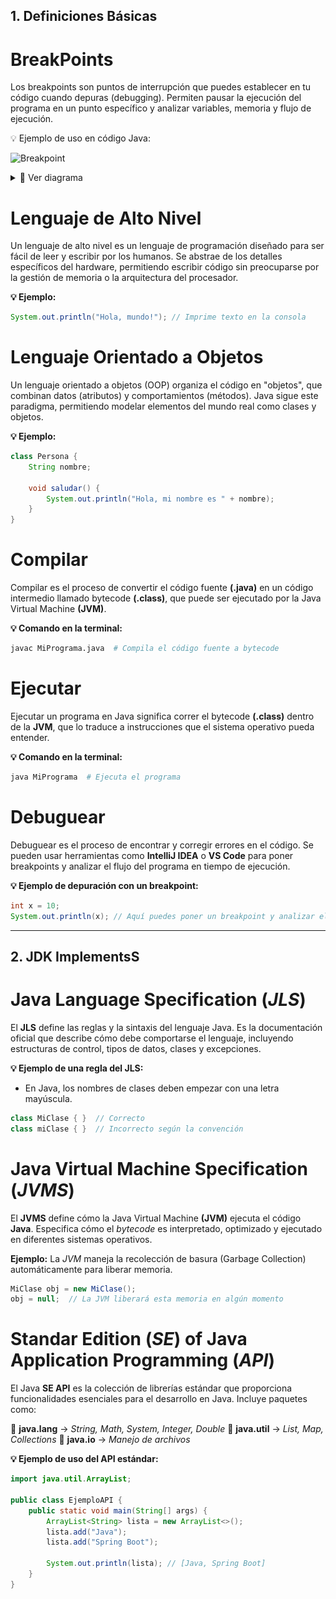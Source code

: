 ## 1. Definiciones Básicas

# BreakPoints
Los breakpoints son puntos de interrupción que puedes establecer en tu código cuando depuras (debugging).
Permiten pausar la ejecución del programa en un punto específico y analizar variables, memoria y flujo de ejecución.

💡 Ejemplo de uso en código Java:

![Breakpoint](..\..\zImages\BreakPoint.png)

<details>
  <summary>📌 Ver diagrama</summary>

  ![Diagrama](../../zImages/BreakPoint.png)

</details>



# Lenguaje de Alto Nivel
Un lenguaje de alto nivel es un lenguaje de programación diseñado para ser fácil de leer y escribir por los humanos. Se abstrae de los detalles específicos del hardware, permitiendo escribir código sin preocuparse por la gestión de memoria o la arquitectura del procesador.

**💡 Ejemplo:**
```java
System.out.println("Hola, mundo!"); // Imprime texto en la consola
```


# Lenguaje Orientado a Objetos
Un lenguaje orientado a objetos (OOP) organiza el código en "objetos", que combinan datos (atributos) y comportamientos (métodos). Java sigue este paradigma, permitiendo modelar elementos del mundo real como clases y objetos.

**💡 Ejemplo:**
```java
class Persona {
    String nombre;
    
    void saludar() {
        System.out.println("Hola, mi nombre es " + nombre);
    }
}
```


# Compilar
Compilar es el proceso de convertir el código fuente **(.java)** en un código intermedio llamado bytecode **(.class)**, que puede ser ejecutado por la Java Virtual Machine **(JVM)**.

**💡 Comando en la terminal:**
```sh
javac MiPrograma.java  # Compila el código fuente a bytecode
```


# Ejecutar
Ejecutar un programa en Java significa correr el bytecode **(.class)** dentro de la **JVM**, que lo traduce a instrucciones que el sistema operativo pueda entender.

**💡 Comando en la terminal:**
```sh
java MiPrograma  # Ejecuta el programa
```


# Debuguear
Debuguear es el proceso de encontrar y corregir errores en el código. Se pueden usar herramientas como **IntelliJ IDEA** o **VS Code** para poner breakpoints y analizar el flujo del programa en tiempo de ejecución.

**💡 Ejemplo de depuración con un breakpoint:**
```java
int x = 10;
System.out.println(x); // Aquí puedes poner un breakpoint y analizar el valor de x
```

---

## 2. JDK ImplementsS


# Java Language Specification (_JLS_)
El **JLS** define las reglas y la sintaxis del lenguaje Java. Es la documentación oficial que describe cómo debe comportarse el lenguaje, incluyendo estructuras de control, tipos de datos, clases y excepciones.

**💡 Ejemplo de una regla del JLS:**
- En Java, los nombres de clases deben empezar con una letra mayúscula.

```java
class MiClase { }  // Correcto  
class miClase { }  // Incorrecto según la convención
```

# Java Virtual Machine Specification (_JVMS_)
El **JVMS** define cómo la Java Virtual Machine **(JVM)** ejecuta el código **Java**. Especifica cómo el _bytecode_ es interpretado, optimizado y ejecutado en diferentes sistemas operativos.

**Ejemplo:**
La _JVM_ maneja la recolección de basura (Garbage Collection) automáticamente para liberar memoria.

```java
MiClase obj = new MiClase();
obj = null;  // La JVM liberará esta memoria en algún momento
```

# Standar Edition (_SE_) of Java Application Programming (_API_)

El Java **SE API** es la colección de librerías estándar que proporciona funcionalidades esenciales para el desarrollo en Java. Incluye paquetes como:

📌 **java.lang** → _String, Math, System, Integer, Double_
📌 **java.util** → _List, Map, Collections_
📌 **java.io** → _Manejo de archivos_

**💡 Ejemplo de uso del API estándar:**
```java
import java.util.ArrayList;

public class EjemploAPI {
    public static void main(String[] args) {
        ArrayList<String> lista = new ArrayList<>();
        lista.add("Java");
        lista.add("Spring Boot");

        System.out.println(lista); // [Java, Spring Boot]
    }
}
```